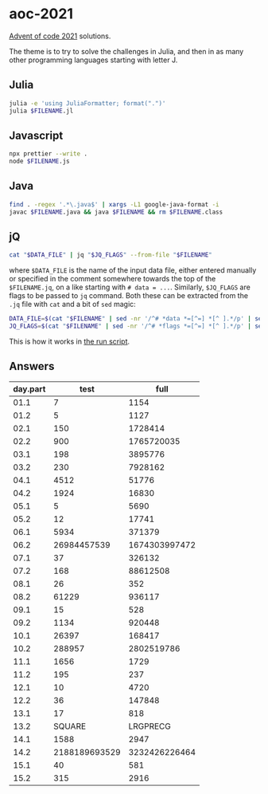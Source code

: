 # aoc-2021

<!-- <a href="#badge"><img alt="code style: prettier" src="https://img.shields.io/badge/code_style-prettier-ff69b4.svg?style=flat-square"></a> -->

[Advent of code 2021](https://adventofcode.com/2021) solutions.

The theme is to try to solve the challenges in Julia, and then in as many other programming languages starting with letter J.

## Julia

```bash
julia -e 'using JuliaFormatter; format(".")'
julia $FILENAME.jl
```

## Javascript

```bash
npx prettier --write .
node $FILENAME.js
```

## Java

```bash
find . -regex '.*\.java$' | xargs -L1 google-java-format -i
javac $FILENAME.java && java $FILENAME && rm $FILENAME.class
```

## jQ

```bash
cat "$DATA_FILE" | jq "$JQ_FLAGS" --from-file "$FILENAME"
```

where `$DATA_FILE` is the name of the input data file, either entered manually or specified in the comment somewhere towards the top of the `$FILENAME.jq`, on a like starting with `# data = ...`. Similarly, `$JQ_FLAGS` are flags to be passed to `jq` command. Both these can be extracted from the `.jq` file with `cat` and a bit of `sed` magic:

```bash
DATA_FILE=$(cat "$FILENAME" | sed -nr '/^# *data *=[^=] *[^ ].*/p' | sed -r 's/# *data *=[^=] *\.?\/?//g')
JQ_FLAGS=$(cat "$FILENAME" | sed -nr '/^# *flags *=[^=] *[^ ].*/p' | sed -r 's/# *flags *=[^=] *\.?\/?//g')
```

This is how it works in [the run script](./.vscode/run.sh).

<!-- ## Jelly

```bash
cat "$DATA" | jelly fu "$FILENAME"
cat "$FILENAME" | head -n1 | sed -r 's/(“\.?\/?|»)//g' | sed "s/^/${ROOT//\//\\/}\//" | xargs cat | jelly fu "$FILENAME"
``` -->

## Answers

| day.part | test          | full          |
| -------- | ------------- | ------------- |
| 01.1     | 7             | 1154          |
| 01.2     | 5             | 1127          |
| 02.1     | 150           | 1728414       |
| 02.2     | 900           | 1765720035    |
| 03.1     | 198           | 3895776       |
| 03.2     | 230           | 7928162       |
| 04.1     | 4512          | 51776         |
| 04.2     | 1924          | 16830         |
| 05.1     | 5             | 5690          |
| 05.2     | 12            | 17741         |
| 06.1     | 5934          | 371379        |
| 06.2     | 26984457539   | 1674303997472 |
| 07.1     | 37            | 326132        |
| 07.2     | 168           | 88612508      |
| 08.1     | 26            | 352           |
| 08.2     | 61229         | 936117        |
| 09.1     | 15            | 528           |
| 09.2     | 1134          | 920448        |
| 10.1     | 26397         | 168417        |
| 10.2     | 288957        | 2802519786    |
| 11.1     | 1656          | 1729          |
| 11.2     | 195           | 237           |
| 12.1     | 10            | 4720          |
| 12.2     | 36            | 147848        |
| 13.1     | 17            | 818           |
| 13.2     | SQUARE        | LRGPRECG      |
| 14.1     | 1588          | 2947          |
| 14.2     | 2188189693529 | 3232426226464 |
| 15.1     | 40            | 581           |
| 15.2     | 315           | 2916          |